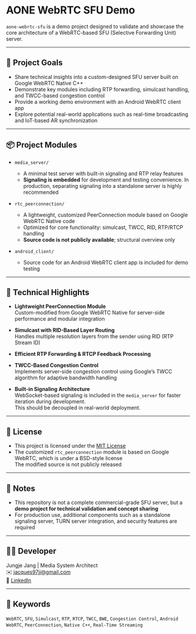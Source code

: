 # AONE WebRTC SFU Demo

`aone-webrtc-sfu` is a demo project designed to validate and showcase the core architecture of a WebRTC-based SFU (Selective Forwarding Unit) server.

---

## 🎯 Project Goals

- Share technical insights into a custom-designed SFU server built on Google WebRTC Native C++
- Demonstrate key modules including RTP forwarding, simulcast handling, and TWCC-based congestion control
- Provide a working demo environment with an Android WebRTC client app
- Explore potential real-world applications such as real-time broadcasting and IoT-based AR synchronization

---

## 📦 Project Modules

- `media_server/`  
  - A minimal test server with built-in signaling and RTP relay features  
  - **Signaling is embedded** for development and testing convenience. In production, separating signaling into a standalone server is highly recommended

- `rtc_peerconnection/`  
  - A lightweight, customized PeerConnection module based on Google WebRTC Native code  
  - Optimized for core functionality: simulcast, TWCC, RID, RTP/RTCP handling  
  - **Source code is not publicly available**; structural overview only

- `android_client/`  
  - Source code for an Android WebRTC client app is included for demo testing

---

## 🧩 Technical Highlights

- **Lightweight PeerConnection Module**  
  Custom-modified from Google WebRTC Native for server-side performance and modular integration

- **Simulcast with RID-Based Layer Routing**  
  Handles multiple resolution layers from the sender using RID (RTP Stream ID)

- **Efficient RTP Forwarding & RTCP Feedback Processing**

- **TWCC-Based Congestion Control**  
  Implements server-side congestion control using Google’s TWCC algorithm for adaptive bandwidth handling

- **Built-in Signaling Architecture**  
  WebSocket-based signaling is included in the `media_server` for faster iteration during development.  
  This should be decoupled in real-world deployment.

---

## 🔐 License

- This project is licensed under the [MIT License](LICENSE)
- The customized `rtc_peerconnection` module is based on Google WebRTC, which is under a BSD-style license  
  The modified source is not publicly released

---

## 📌 Notes

- This repository is not a complete commercial-grade SFU server, but a **demo project for technical validation and concept sharing**
- For production use, additional components such as a standalone signaling server, TURN server integration, and security features are required

---

## 👨‍💻 Developer

Jungje Jang | Media System Architect  
✉️ jacques97jj@gmail.com  
🔗 [LinkedIn](https://www.linkedin.com/in/%EC%A4%91%EC%A0%9C-%EC%9E%A5-71a6b010b/)


---

## 📎 Keywords

`WebRTC`, `SFU`, `Simulcast`, `RTP`, `RTCP`, `TWCC`, `BWE`, `Congestion Control`, `Android WebRTC`, `PeerConnection`, `Native C++`, `Real-Time Streaming`
